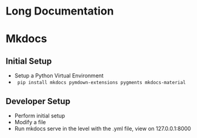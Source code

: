 # Long Documentation


# Mkdocs

## Initial Setup
* Setup a Python Virtual Environment
* ``` pip install mkdocs pymdown-extensions pygments mkdocs-material```

## Developer Setup
* Perform initial setup
* Modify a file
* Run mkdocs serve in the level with the .yml file, view on 127.0.0.1:8000
